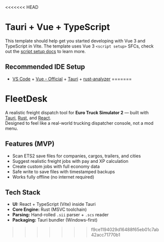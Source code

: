 <<<<<<< HEAD
# Tauri + Vue + TypeScript

This template should help get you started developing with Vue 3 and TypeScript in Vite. The template uses Vue 3 `<script setup>` SFCs, check out the [script setup docs](https://v3.vuejs.org/api/sfc-script-setup.html#sfc-script-setup) to learn more.

## Recommended IDE Setup

- [VS Code](https://code.visualstudio.com/) + [Vue - Official](https://marketplace.visualstudio.com/items?itemName=Vue.volar) + [Tauri](https://marketplace.visualstudio.com/items?itemName=tauri-apps.tauri-vscode) + [rust-analyzer](https://marketplace.visualstudio.com/items?itemName=rust-lang.rust-analyzer)
=======
# FleetDesk

A realistic freight dispatch tool for **Euro Truck Simulator 2** — built with [Tauri](https://tauri.app), [Rust](https://www.rust-lang.org), and [React](https://react.dev).  
Designed to feel like a real-world trucking dispatcher console, not a mod menu.

## Features (MVP)
- Scan ETS2 save files for companies, cargos, trailers, and cities
- Suggest realistic freight jobs with pay and XP calculation
- Create custom jobs with full economy data
- Safe write to save files with timestamped backups
- Works fully offline (no internet required)

## Tech Stack
- **UI:** React + TypeScript (Vite) inside Tauri
- **Core Engine:** Rust (MSVC toolchain)
- **Parsing:** Hand-rolled `.sii` parser + `.scs` reader
- **Packaging:** Tauri bundler (Windows-first)
>>>>>>> f9ce1194029d16488f65eb01c7ab42acc71770b1
